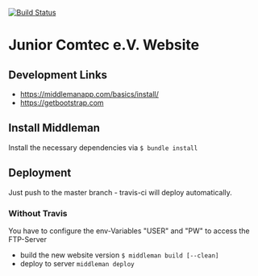 [![Build Status](https://travis-ci.org/junior-comtec/jcd-ev.svg?branch=master)](https://travis-ci.org/junior-comtec/jcd-ev)

# Junior Comtec e.V. Website

## Development Links
* https://middlemanapp.com/basics/install/
* https://getbootstrap.com


## Install Middleman

Install the necessary dependencies via ``$ bundle install``

## Deployment

Just push to the master branch - travis-ci will deploy automatically.


### Without Travis
You have to configure the env-Variables "USER" and "PW" to access the FTP-Server

* build the new website version ``$ middleman build [--clean]``
* deploy to server ``middleman deploy``
